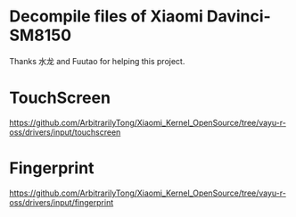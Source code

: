 # Decompile files of Xiaomi Davinci-SM8150
Thanks 水龙 and Fuutao for helping this project.

# TouchScreen
https://github.com/ArbitrarilyTong/Xiaomi_Kernel_OpenSource/tree/vayu-r-oss/drivers/input/touchscreen

# Fingerprint
https://github.com/ArbitrarilyTong/Xiaomi_Kernel_OpenSource/tree/vayu-r-oss/drivers/input/fingerprint
